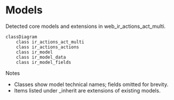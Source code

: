 # Models

Detected core models and extensions in web_ir_actions_act_multi.

```mermaid
classDiagram
    class ir_actions_act_multi
    class ir_actions_actions
    class ir_model
    class ir_model_data
    class ir_model_fields
```

Notes
- Classes show model technical names; fields omitted for brevity.
- Items listed under _inherit are extensions of existing models.

